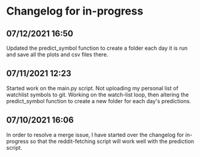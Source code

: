 # Changelog for in-progress

## 07/12/2021 16:50
Updated the predict_symbol function to create a folder each day it is run and save all the plots and csv files there.

## 07/11/2021 12:23
Started work on the main.py script. Not uploading my personal list of watchlist symbols to git. Working on the watch-list loop, then altering the predict_symbol function to create a new folder for each day's predictions.

## 07/10/2021 16:06
In order to resolve a merge issue, I have started over the changelog for in-progress so that the reddit-fetching script will work well with the prediction script.